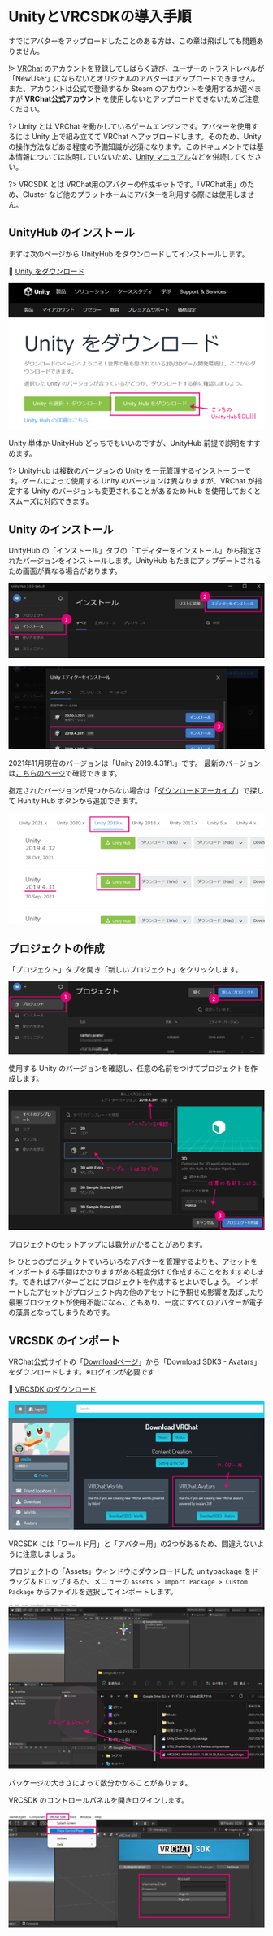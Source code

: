 # UnityとVRCSDKの導入手順

すでにアバターをアップロードしたことのある方は、この章は飛ばしても問題ありません。

!> [VRChat](https://hello.vrchat.com/) のアカウントを登録してしばらく遊び、ユーザーのトラストレベルが「NewUser」にならないとオリジナルのアバターはアップロードできません。また、アカウントは公式で登録するか Steam のアカウントを使用するか選べますが **VRChat公式アカウント** を使用しないとアップロードできないためご注意ください。

?> Unity とは VRChat を動かしているゲームエンジンです。アバターを使用するには Unity 上で組み立てて VRChat へアップロードします。そのため、Unity の操作方法などある程度の予備知識が必須になります。このドキュメントでは基本情報については説明していないため、[Unity マニュアル](https://docs.unity3d.com/ja/2019.4/Manual/UnityManual.html)などを併読してください。

?> VRCSDK とは VRChat用のアバターの作成キットです。「VRChat用」のため、Cluster など他のプラットホームにアバターを利用する際には使用しません。

## UnityHub のインストール

まずは次のページから UnityHub をダウンロードしてインストールします。

🍒 [Unity をダウンロード](https://unity3d.com/jp/get-unity/download)

![](images/vrcsdk/unityhub_download.png ':class=ss :size=700')

Unity 単体か UnityHub どっちでもいいのですが、UnityHub 前提で説明をすすめます。

?> UnityHub は複数のバージョンの Unity を一元管理するインストーラーです。ゲームによって使用する Unity のバージョンは異なりますが、VRChat が指定する Unity のバージョンも変更されることがあるため Hub を使用しておくとスムーズに対応できます。

## Unity のインストール

UnityHub の「インストール」タブの「エディターをインストール」から指定されたバージョンをインストールします。UnityHub もたまにアップデートされるため画面が異なる場合があります。

![](images/vrcsdk/unity01.png ':class=ss :size=800')

![](images/vrcsdk/unity02.png ':class=ss :size=800')

2021年11月現在のバージョンは「Unity 2019.4.31f1.」です。
最新のバージョンは[こちらのページ](https://docs.vrchat.com/docs/current-unity-version)で確認できます。

指定されたバージョンが見つからない場合は「[ダウンロードアーカイブ](https://unity3d.com/jp/get-unity/download/archive)」で探して Hunity Hub ボタンから追加できます。

![](images/vrcsdk/unityhub_download02.png ':class=ss :size=700')


## プロジェクトの作成

「プロジェクト」タブを開き「新しいプロジェクト」をクリックします。

![](images/vrcsdk/unity03.png ':class=ss :size=800')

使用する Unity のバージョンを確認し、任意の名前をつけてプロジェクトを作成します。

![](images/vrcsdk/unity04.png ':class=ss :size=800')

プロジェクトのセットアップには数分かかることがあります。

!> ひとつのプロジェクトでいろいろなアバターを管理するよりも、アセットをインポートする手間はかかりますがある程度分けて作成することをおすすめします。できればアバターごとにプロジェクトを作成するとよいでしょう。
インポートしたアセットがプロジェクト内の他のアセットに予期せぬ影響を及ぼしたり最悪プロジェクトが使用不能になることもあり、一度にすべてのアバターが電子の藻屑となってしまうためです。

## VRCSDK のインポート <!-- {docsify-ignore-all} -->

VRChat公式サイトの「[Downloadページ](https://vrchat.com/home/download)」から「Download SDK3 - Avatars」をダウンロードします。※ログインが必要です

🍒 [VRCSDK のダウンロード](https://vrchat.com/home/download)

![](images/vrcsdk/vrchat_download.png ':class=ss :size=800')

VRCSDK には「ワールド用」と「アバター用」の2つがあるため、間違えないように注意しましょう。

プロジェクトの「Assets」ウィンドウにダウンロードした unitypackage をドラッグ＆ドロップするか、メニューの `Assets > Import Package > Custom Package` からファイルを選択してインポートします。

![](images/vrcsdk/unity05.png ':class=ss :size=800')

パッケージの大きさによって数分かかることがあります。

VRCSDK のコントロールパネルを開きログインします。

![](images/vrcsdk/unity06.png ':class=ss :size=800')
